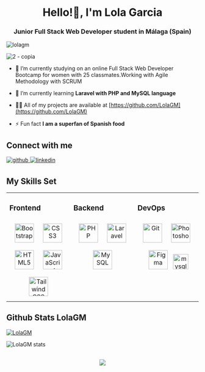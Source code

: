 <h1 align="center">Hello!👋, I'm Lola Garcia</h1>
<h3 align="center">Junior Full Stack Web Developer student in Málaga (Spain)</h3>

<p align="left"> <img src="https://komarev.com/ghpvc/?username=lolagm&label=Profile%20views&color=0e75b6&style=flat" alt="lolagm" /> </p>

![2 - copia](https://user-images.githubusercontent.com/116545851/205349795-1a5b0331-0cdd-46eb-a4b7-278e6339a9ed.png)

- 🔭 I’m currently studying on an online Full Stack Web Developer Bootcamp for women with 25 classmates.Working with Agile Methodology with SCRUM

- 🌱 I’m currently learning **Laravel with PHP and MySQL language**

- 👨‍💻 All of my projects are available at [https://github.com/LolaGM](https://github.com/LolaGM) 

- ⚡ Fun fact **I am a superfan of Spanish food**

## Connect with me  
<div align="left">
<a href="https://github.com/LolaGM" target="_blank">
<img src=https://img.shields.io/badge/github-%2324292e.svg?&style=for-the-badge&logo=github&logoColor=white alt=github style="margin-bottom: 5px;" />
</a>
<a href="https://www.linkedin.com/in/lola-garcia-morcillo" target="_blank">
<img src=https://img.shields.io/badge/linkedin-%231E77B5.svg?&style=for-the-badge&logo=linkedin&logoColor=white alt=linkedin style="margin-bottom: 5px;" />
</a>  
</div>  

## My Skills Set  
<table><tr><td valign="top" width="25%">

### Frontend  
<div align="center">  
<a href="https://getbootstrap.com/docs/3.4/javascript/" target="_blank"><img style="margin: 10px" src="https://profilinator.rishav.dev/skills-assets/bootstrap-plain.svg" alt="Bootstrap" height="50" /></a>  
<a href="https://www.w3schools.com/css/" target="_blank"><img style="margin: 10px" src="https://profilinator.rishav.dev/skills-assets/css3-original-wordmark.svg" alt="CSS3" height="50" /></a>  
<a href="https://en.wikipedia.org/wiki/HTML5" target="_blank"><img style="margin: 10px" src="https://profilinator.rishav.dev/skills-assets/html5-original-wordmark.svg" alt="HTML5" height="50" /></a>  
<a href="https://www.javascript.com/" target="_blank"><img style="margin: 10px" src="https://profilinator.rishav.dev/skills-assets/javascript-original.svg" alt="JavaScript" height="50" /></a>  
<a href="https://www.tailwindcss.com/" target="_blank"><img style="margin: 10px" src="https://profilinator.rishav.dev/skills-assets/tailwindcss.svg" alt="Tailwind CSS" height="50" /></a>  
</div>

</td><td valign="top" width="25%">



### Backend  
<div align="center">  
<a href="https://www.php.net/" target="_blank"><img style="margin: 10px" src="https://profilinator.rishav.dev/skills-assets/php-original.svg" alt="PHP" height="50" /></a>  
<a href="https://laravel.com/" target="_blank"><img style="margin: 10px" src="https://profilinator.rishav.dev/skills-assets/laravel-plain-wordmark.svg" alt="Laravel" height="50" /></a>  
<a href="https://www.mysql.com/" target="_blank"><img style="margin: 10px" src="https://profilinator.rishav.dev/skills-assets/mysql-original-wordmark.svg" alt="MySQL" height="50" /></a>  
</div>

</td><td valign="top" width="25%">


### DevOps  
<div align="center">  
<a href="https://github.com/" target="_blank"><img style="margin: 10px" src="https://profilinator.rishav.dev/skills-assets/git-scm-icon.svg" alt="Git" height="50" /></a>  
<a href="https://www.adobe.com/in/products/photoshop.html" target="_blank"><img style="margin: 10px" src="https://profilinator.rishav.dev/skills-assets/photoshop-plain.svg" alt="Photoshop" height="50" /></a>  
<a href="https://www.figma.com/" target="_blank"><img style="margin: 10px" src="https://profilinator.rishav.dev/skills-assets/figma-icon.svg" alt="Figma" height="50" /></a>  
 <a href="https://www.canva.com/" target="_blank" rel="noreferrer"> <img src="https://www.freelogovectors.net/wp-content/uploads/2021/12/canva-logo-circle-freelogovectors.net_.png" alt="mysql" width="40" height="40"/> </a> </p>
</div>

</td></tr></table>  

<p align="left"> 


## Github Stats LolaGM
<p align="left"> <a href="https://github.com/ryo-ma/github-profile-trophy"><img src="https://github-profile-trophy.vercel.app/?username=LolaGM" alt="LolaGM" /></a> </p>
<p><img align="center" src="https://github-readme-streak-stats.herokuapp.com/?user=LolaGM&hide_border=true&border_radius=4.6" alt="LolaGM stats" /></p>

<br/>  



<div align="center">
<img src="https://komarev.com/ghpvc/?username=LolaGM&&style=flat-square" align="center" />
</div>  
